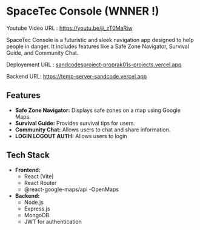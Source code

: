 # SpaceTec Console   (WNNER !)
Youtube Video URL : https://youtu.be/ji_zT0MaRiw


SpaceTec Console is a futuristic and sleek navigation app designed to help people in danger. It includes features like a Safe Zone Navigator, Survival Guide, and Community Chat.


Deployement URL : [sandcodesproject-proprak01s-projects.vercel.app](https://sandcodesproject-proprak01s-projects.vercel.app/)


Backend URL: https://temp-server-sandcode.vercel.app


## Features

- **Safe Zone Navigator:** Displays safe zones on a map using Google Maps.
- **Survival Guide:** Provides survival tips for users.
- **Community Chat:** Allows users to chat and share information.
- **LOGIN LOGOUT AUTH:** Allows users to login

## Tech Stack

- **Frontend:**
  - React (Vite)
  - React Router
  - @react-google-maps/api
  -OpenMaps
- **Backend:**
  - Node.js
  - Express.js
  - MongoDB
  - JWT for authentication
 
